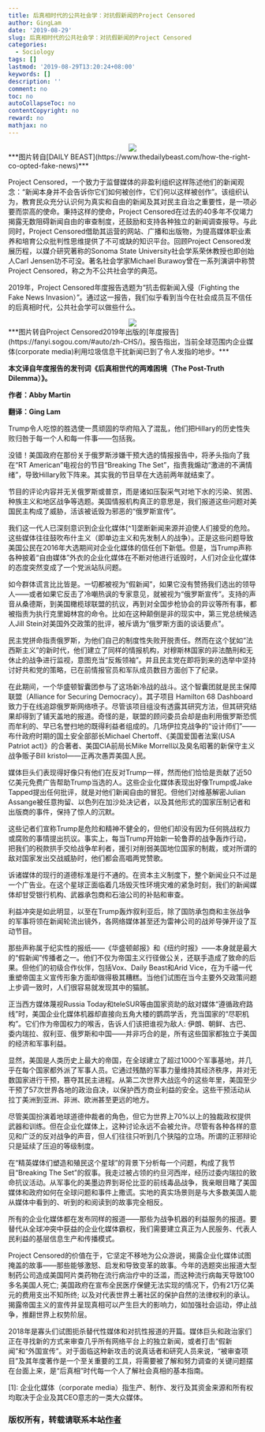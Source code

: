 ```yaml
---
title: 后真相时代的公共社会学：对抗假新闻的Project Censored
author: GingLam
date: '2019-08-29'
slug: 后真相时代的公共社会学：对抗假新闻的Project Censored
categories:
  - Sociology
tags: []
lastmod: '2019-08-29T13:20:24+08:00'
keywords: []
description: ''
comment: no
toc: no
autoCollapseToc: no
contentCopyright: no
reward: no
mathjax: no
---
```

<div align=center><img src="https://raw.githubusercontent.com/GingLam/Storage/master/trump1.jpg"></div>
<div align=center>
</div>
***图片转自[DAILY BEAST](https://www.thedailybeast.com/how-the-right-co-opted-fake-news)***

Project Censored，一个致力于监督媒体的非盈利组织这样陈述他们的新闻观念：“新闻本身并不会告诉你它们如何被创作，它们何以这样被创作”。该组织认为，教育民众充分认识何为真实和自由的新闻及其对民主自治之重要性，是一项必要而崇高的使命。秉持这样的使命，Project Censored在过去的40多年不仅竭力揭露无数阻碍新闻自由的审查制度，还鼓励和支持各种独立的新闻调查报导。与此同时，Project Censored借助其运营的网站、广播和出版物，为提高媒体职业素养和培育公众批判性思维提供了不可或缺的知识平台。回顾Project Censored发展历程，以媒介研究著称的Sonoma State University社会学系荣休教授也即创始人Carl Jensen功不可没。著名社会学家Michael Burawoy曾在一系列演讲中称赞Project Censored，称之为不公共社会学的典范。

2019年，Project Censored年度报告选题为“抗击假新闻入侵（Fighting the Fake News Invasion）”。通过这一报告，我们似乎看到当今在社会成员互不信任的后真相时代，公共社会学可以做些什么。

<!--more-->

<div align=center><img src="https://raw.githubusercontent.com/GingLam/Storage/master/project.jpg"></div>
<div align=center>
</div>
***图片转自Project Censored2019年出版的[年度报告](https://fanyi.sogou.com/#auto/zh-CHS/)。报告指出，当前全球范围内企业媒体(corporate media)利用垃圾信息干扰新闻已到了令人发指的地步。***

**本文译自年度报告的发刊词《后真相世代的两难困境（The Post-Truth Dilemma）》。**

**作者：Abby Martin**

**翻译：Ging Lam**

Trump令人吃惊的胜选使一贯顽固的华府陷入了混乱，他们把Hillary的历史性失败归咎于每一个人和每一件事——包括我。

没错！美国政府在那份关于俄罗斯涉嫌干预大选的情报报告中，将矛头指向了我在“RT American”电视台的节目“Breaking The Set”，指责我煽动“激进的不满情绪”，导致Hillary败下阵来。其实我的节目早在大选前两年就结束了。

节目的评论内容并无关俄罗斯或普京，而是诸如压裂采气对地下水的污染、贫困、种族主义和地区战争等选题。美国情报机构真正的意思是，我们报道这些问题对美国民主构成了威胁，活该被诋毁为邪恶的“俄罗斯宣传”。

我们这一代人已深刻意识到企业化媒体[^1]垄断新闻来源并迫使人们接受的危险。这些媒体往往鼓吹布什主义（即单边主义和先发制人的战争）。正是这些问题导致美国公民在2016年大选期间对企业化媒体的信任创下新低。但是，当Trump声称各种披着“自由媒体”外衣的企业化媒体在不断对他进行诋毁时，人们对企业化媒体的态度突然变成了一个党派站队问题。

如今群体谎言比比皆是。一切都被视为“假新闻”，如果它没有赞扬我们选出的领导人——或者如果它反击了冷嘲热讽的专家意见，就被视为“俄罗斯宣传”。支持的声音从桑德斯，到美国橄榄球联盟的抗议，再到对全国步枪协会的异议等所有事，都被指责为执行克里姆林宫的命令。比如在这种颠倒是非的现实中，第三党总统候选人Jill Stein对美国外交政策的批评，被斥谪为“俄罗斯方面的谈话要点”。

民主党拼命指责俄罗斯，为他们自己的制度性失败开脱责任。然而在这个犹如“法西斯主义”的新时代，他们建立了同样的情报机构，对穆斯林国家的非法酷刑和无休止的战争进行监视，意图充当“反叛领袖”。并且民主党在即将到来的选举中坚持讨好共和党的策略，已在前情报官员和军队成员数目方面创下了纪录。

在此期间，一个华盛顿智囊团参与了这场新冷战的战斗。这个智囊团就是民主保障联盟（Alliance for Securing Democracy）。其子项目 Hamilton 68 Dashboard致力于在线追踪俄罗斯网络喷子。尽管该项目组没有透露其研究方法，但其研究结果却得到了铺天盖地的报道。奇怪的是，联盟的顾问委员会却是由利用俄罗斯恐慌而牟利的、早已名誉扫地的既得利益者组成的。几场伊拉克战争的“设计师们”——布什政府时期的国土安全部部长Michael Chertoff、《美国爱国者法案(USA Patriot act)》的合著者、美国CIA前局长Mike Morrell以及臭名昭著的新保守主义战争贩子Bill kristol——正再次愚弄美国人民。

媒体巨头们表现得好像只有他们在反对Trump一样，然而他们恰恰是贡献了近50亿美元免费广告帮助Trump当选的人。这些企业化媒体表现出好像Trump或Jake Tapped提出任何批评，就是对他们新闻自由的冒犯。但他们对维基解密Julian Assange被任意拘留、以色列在加沙处决记者，以及其他形式的国家压制记者和出版商的事件，保持了惊人的沉默。

这些记者们宣称Trump是危险和精神不健全的，但他们却没有因为任何挑战权力或腐败的事情提出抗议。事实上，每当Trump开始新一轮鲁莽的战争轰炸行动，把我们的税款拱手交给战争牟利者，援引对削弱美国地位国家的制裁，或对所谓的敌对国家发出交战威胁时，他们都会高唱两党赞歌。

诉诸媒体的现行的道德标准是行不通的。在资本主义制度下，整个新闻业只不过是一个广告业。在这个星球正面临着几场毁灭性环境灾难的紧急时刻，我们的新闻媒体却甘受银行机构、武器承包商和石油公司的补贴和审查。

利益冲突是如此明显，以至在Trump轰炸叙利亚后，除了国防承包商和主张战争的军事将领在新闻轮流出镜外，各网络媒体甚至还为雷神公司的战斧导弹开设了互动节目。

那些声称属于纪实性的报纸——《华盛顿邮报》和《纽约时报》——本身就是最大的“假新闻”传播者之一。他们不仅为帝国主义行径做公关，还联手造成了致命的后果。但他们的初级合作伙伴，包括Vox、Daily Beast和Arid Vice，在为千禧一代重塑帝国主义宣传形象方面却做得极其糟糕。当他们试图在当今主要外交政策问题上步调一致时，人们很容易就发现其中的猫腻。

正当西方媒体蔑视Russia Today和teleSUR等由国家资助的敌对媒体“遵循政府路线”时，美国企业化媒体机器却直接向五角大楼的鹦鹉学舌，充当国家的“尽职机构”。它们作为帝国权力的喉舌，告诉人们该把谁视为敌人: 伊朗、朝鲜、古巴、委内瑞拉、叙利亚、俄罗斯和中国——并非巧合的是，所有这些国家都独立于美国的经济和军事利益。

显然，美国是人类历史上最大的帝国，在全球建立了超过1000个军事基地，并几乎在每个国家都外派了军事人员。它通过残酷的军事力量维持其经济秩序，并对无数国家进行干预，篡夺其民主进程。从第二次世界大战迄今的这些年里，美国至少干预了57次世界各地的政治自决，以保护西方商业利益的安全。这些干预活动从拉丁美洲到亚洲、非洲、欧洲甚至更远的地方。

尽管美国扮演着地球道德仲裁者的角色，但它为世界上70%以上的独裁政权提供武器和训练。但在企业化媒体上，这种讨论永远不会被允许。尽管有各种各样的意见和广泛的反对战争的声音，但人们往往只听到几个狭隘的立场。所谓的正邪辩论只是延续了压迫的等级制度。

在“精英媒体们塑造和殖民这个星球”的背景下分析每一个问题，构成了我节目“Breaking The Set”的叙事。我走过被占领的约旦河西岸，经历过委内瑞拉的致命抗议活动。从军事化的美墨边界到哥伦比亚的前线毒品战争，我亲眼目睹了美国媒体和政府如何在全球问题和事件上撒谎。实地的真实场景则是与大多数美国人能从媒体中看到的、听到的和阅读到的故事完全相反。

所有的企业化媒体都在发布同样的报道——那些为战争机器的利益服务的报道。要替代从全球冲突中获益的企业化媒体霸权，我们需要建立真正为人民服务、代表人民利益的基层信息生产和传播模式。

Project Censored的价值在于，它坚定不移地为公众游说，揭露企业化媒体试图掩盖的故事——那些能够激怒、启发和导致变革的故事。今年的选题突出报道大型制药公司造成美国阿片类药物在流行病治疗中的泛滥，而这种流行病每天导致100多名美国人死亡; 美国政府在宣布全民医疗保健无法实现的情况下，仍有21万亿美元的费用支出不知所终; 以及对代表世界土著社区的保护自然的法律权利的承认。揭露帝国主义的宣传并呈现真相可以产生巨大的影响力，如加强社会运动，停止战争，推翻世界上权势阶层。

2018年是寡头们试图扼杀替代性媒体和对抗性报道的开篇。媒体巨头和政治家们正在寻找新的方式来审查几乎所有网络平台上的独立新闻，或者打击“假新闻”和“外国宣传”。对于面临这种新攻击的说真话者和研究人员来说，“被审查项目”及其年度著作是一个至关重要的工具，将需要被了解和努力调查的关键问题摆在台面上来，是“后真相”时代每一个人了解社会真相的基本指南。

[1]: 企业化媒体（corporate media）指生产、制作、发行及其资金来源和所有权均取决于企业及其CEO意志的一类大众媒体。

### 版权所有，转载请联系本站[作者](mailto:linj83@mail2.sysu.edu.cn)
